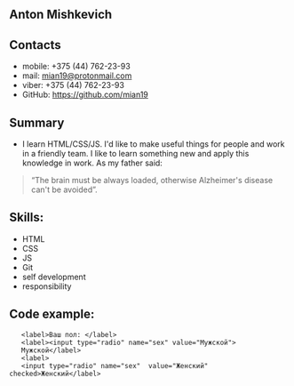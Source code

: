 ## Anton Mishkevich 

## Contacts
- mobile: +375 (44) 762-23-93
- mail: mian19@protonmail.com
- viber: +375 (44) 762-23-93
- GitHub: https://github.com/mian19

## Summary
 * I learn HTML/CSS/JS. I'd like to make useful things for people and  work in a friendly team. I like to learn something new and apply this knowledge in work. As my father said: 
 >“The brain must be always loaded, otherwise Alzheimer's disease can't be avoided”.
 
## Skills:
- HTML
- CSS
- JS
- Git
- self development
- responsibility

## Code example:
```
   <label>Ваш пол: </label>
   <label><input type="radio" name="sex" value="Мужской">
   Мужской</label>
   <label>
   <input type="radio" name="sex"  value="Женский" checked>Женский</label>
   
```

